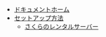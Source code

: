* [ドキュメントホーム](/)
* [セットアップ方法](setup/README.md)
    * [さくらのレンタルサーバー](/setup/sakura "「さくらのレンタルサーバー」にインストール")